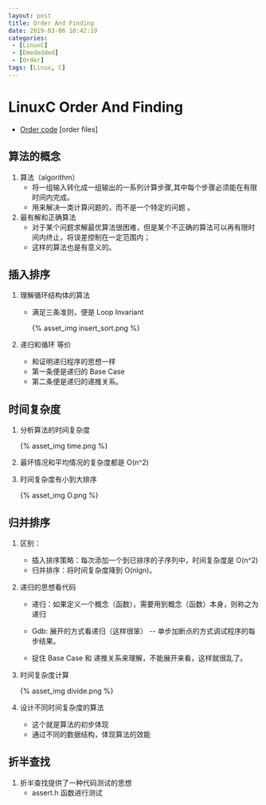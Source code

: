 ```yaml
---
layout: post
title: Order And Finding
date: 2019-03-06 10:42:19
categories: 
 - [LinuxC] 
 - [Emededded]
 - [Order]
tags: [Linux, C]
---
```


# LinuxC Order And Finding

+ [Order code](https://github.com/quronghui/LinuxC.git) [order files]

 ## 算法的概念

1. 算法（algorithm）
   + 将一组输入转化成一组输出的一系列计算步骤,其中每个步骤必须能在有限时间内完成。
   + 用来解决一类计算问题的，而不是一个特定的问题 。
2. 最有解和正确算法
   + 对于某个问题求解最优算法很困难，但是某个不正确的算法可以再有限时间内终止，将误差控制在一定范围内；
   + 这样的算法也是有意义的。

## 插入排序

1. 理解循环结构体的算法

   + 满足三条准则，便是 Loop Invariant

     {% asset_img insert_sort.png %}

2. 递归和循环 等价

   + 和证明递归程序的思想一样
   + 第一条便是递归的 Base Case
   + 第二条便是递归的递推关系。

## 时间复杂度

1. 分析算法的时间复杂度

   {% asset_img time.png %}

2. 最坏情况和平均情况的复杂度都是 O(n^2)

3. 时间复杂度有小到大排序

   {% asset_img O.png %}


## 归并排序

1. 区别：

   + 插入排序策略：每次添加一个到已排序的子序列中，时间复杂度是 O(n^2)
   + 归并排序：将时间复杂度降到 O(nlgn)。

2. 递归的思想看代码

   + 递归：如果定义一个概念（函数），需要用到概念（函数）本身，则称之为递归

   + Gdb: 展开的方式看递归（这样很笨） -- 单步加断点的方式调试程序的每步结果。
   + 捉住 Base Case 和 递推关系来理解，不能展开来看，这样就很乱了。

3. 时间复杂度计算

   {% asset_img divide.png %}

4. 设计不同时间复杂度的算法

   + 这个就是算法的初步体现
   + 通过不同的数据结构，体现算法的效能

## 折半查找

1. 折半查找提供了一种代码测试的思想
   + assert.h 函数进行测试